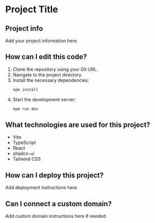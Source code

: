 # Project Title

## Project info

Add your project information here.

## How can I edit this code?

1. Clone the repository using your Git URL.
2. Navigate to the project directory.
3. Install the necessary dependencies:
   ```sh
   npm install
   ```
4. Start the development server:
   ```sh
   npm run dev
   ```

## What technologies are used for this project?

- Vite
- TypeScript
- React
- shadcn-ui
- Tailwind CSS

## How can I deploy this project?

Add deployment instructions here.

## Can I connect a custom domain?

Add custom domain instructions here if needed.
